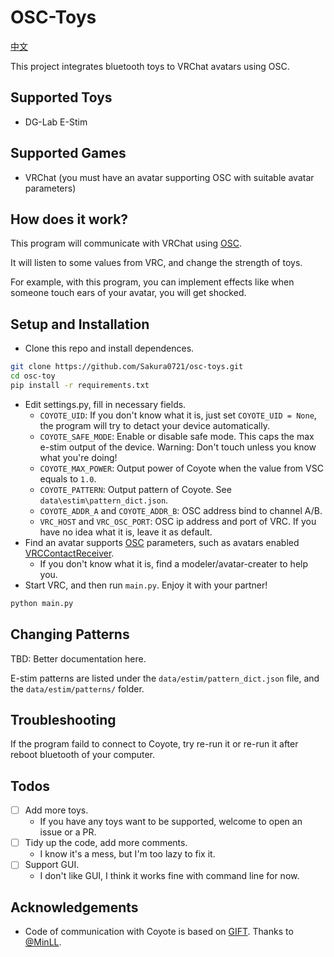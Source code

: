 # OSC-Toys

[中文](https://github.com/Sakura0721/osc-toys/blob/master/README_ZH.md)

This project integrates bluetooth toys to VRChat avatars using OSC.

## Supported Toys

- DG-Lab E-Stim

## Supported Games

- VRChat (you must have an avatar supporting OSC with suitable avatar parameters)

## How does it work?

This program will communicate with VRChat using [OSC](https://docs.vrchat.com/docs/osc-overview).

It will listen to some values from VRC, and change the strength of toys.

For example, with this program, you can implement effects like when someone touch ears of your avatar, you will get shocked.

## Setup and Installation

- Clone this repo and install dependences.

```bash
git clone https://github.com/Sakura0721/osc-toys.git
cd osc-toy
pip install -r requirements.txt
```

- Edit settings.py, fill in necessary fields.
    - `COYOTE_UID`: If you don't know what it is, just set `COYOTE_UID = None`, the program will try to detact your device automatically.
    - `COYOTE_SAFE_MODE`: Enable or disable safe mode. This caps the max e-stim output of the device. Warning: Don't touch unless you know what you're doing!
    - `COYOTE_MAX_POWER`: Output power of Coyote when the value from VSC equals to `1.0`.
    - `COYOTE_PATTERN`: Output pattern of Coyote. See `data\estim\pattern_dict.json`.
    - `COYOTE_ADDR_A` and `COYOTE_ADDR_B`: OSC address bind to channel A/B.
    - `VRC_HOST` and `VRC_OSC_PORT`: OSC ip address and port of VRC. If you have no idea what it is, leave it as default.
- Find an avatar supports [OSC](https://docs.vrchat.com/docs/osc-overview) parameters, such as avatars enabled [VRCContactReceiver](https://docs.vrchat.com/docs/contacts#vrccontactreceiver).
    - If you don't know what it is, find a modeler/avatar-creater to help you.
- Start VRC, and then run `main.py`. Enjoy it with your partner!

```bash
python main.py
```

## Changing Patterns

TBD: Better documentation here. 

E-stim patterns are listed under the `data/estim/pattern_dict.json` file, and the `data/estim/patterns/` folder.

## Troubleshooting

If the program faild to connect to Coyote, try re-run it or re-run it after reboot bluetooth of your computer.

## Todos

- [ ] Add more toys.
    - If you have any toys want to be supported, welcome to open an issue or a PR.
- [ ] Tidy up the code, add more comments.
    - I know it's a mess, but I'm too lazy to fix it.
- [ ] Support GUI.
    - I don't like GUI, I think it works fine with command line for now.

## Acknowledgements

- Code of communication with Coyote is based on [GIFT](https://github.com/MinLL/GameInterfaceForToys). Thanks to [@MinLL](https://www.github.com/MinLL).